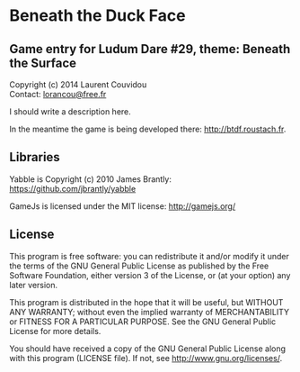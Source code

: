 Beneath the Duck Face
================================================================================

Game entry for Ludum Dare #29, theme: Beneath the Surface
--------------------------------------------------------------------------------

Copyright (c) 2014 Laurent Couvidou  
Contact: <lorancou@free.fr>

I should write a description here.

In the meantime the game is being developed there: http://btdf.roustach.fr.

Libraries
--------------------------------------------------------------------------------

Yabble is Copyright (c) 2010 James Brantly: https://github.com/jbrantly/yabble

GameJs is licensed under the MIT license: http://gamejs.org/

License
--------------------------------------------------------------------------------

This program is free software: you can redistribute it and/or modify it under the
terms of the GNU General Public License as published by the Free Software
Foundation, either version 3 of the License, or (at your option) any later
version.

This program is distributed in the hope that it will be useful, but WITHOUT ANY
WARRANTY; without even the implied warranty of MERCHANTABILITY or FITNESS FOR A
PARTICULAR PURPOSE.  See the GNU General Public License for more details.

You should have received a copy of the GNU General Public License along with this
program (LICENSE file). If not, see <http://www.gnu.org/licenses/>.
